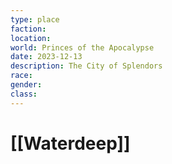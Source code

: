 ```yaml
---
type: place
faction: 
location: 
world: Princes of the Apocalypse
date: 2023-12-13
description: The City of Splendors
race: 
gender: 
class:
---
```

# [[Waterdeep]]

